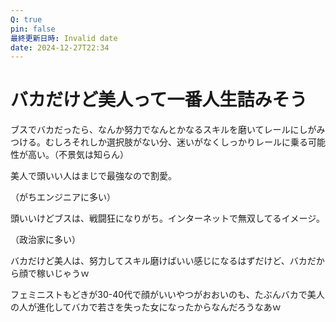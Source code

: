 ```yaml
---
Q: true
pin: false
最終更新日時: Invalid date
date: 2024-12-27T22:34
---
```

# バカだけど美人って一番人生詰みそう

ブスでバカだったら、なんか努力でなんとかなるスキルを磨いてレールにしがみつける。むしろそれしか選択肢がない分、迷いがなくしっかりレールに乗る可能性が高い。（不景気は知らん）

美人で頭いい人はまじで最強なので割愛。

（がちエンジニアに多い）

頭いいけどブスは、戦闘狂になりがち。インターネットで無双してるイメージ。

（政治家に多い）

バカだけど美人は、努力してスキル磨けばいい感じになるはずだけど、バカだから顔で稼いじゃうｗ

フェミニストもどきが30-40代で顔がいいやつがおおいのも、たぶんバカで美人の人が進化してバカで若さを失った女になったからなんだろうなあｗ
